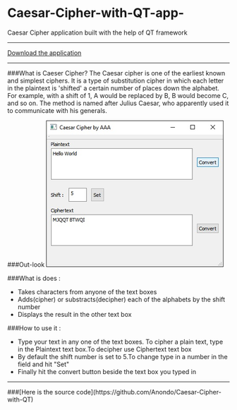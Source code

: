 # Caesar-Cipher-with-QT-app-
Caesar Cipher application built with the help of QT framework<hr>
[Download the application](https://github.com/Anondo/Caesar-Cipher-with-QT-app-/archive/master.zip)<hr>
###What is Caeser Cipher?
The Caesar cipher is one of the earliest known and simplest ciphers. It is a type of substitution cipher in which each letter in the plaintext is 'shifted' a certain number of places down the alphabet. For example, with a shift of 1, A would be replaced by B, B would become C, and so on. The method is named after Julius Caesar, who apparently used it to communicate with his generals.

###Out-look
![software preview](https://raw.githubusercontent.com/Anondo/Caesar-Cipher-with-QT-app-/master/AAACC.jpg)

###What is does :
- Takes characters from anyone of the text boxes
- Adds(cipher) or substracts(decipher) each of the alphabets by the shift number
- Displays the result in the other text box

###How to use it :
- Type your text in any one of the text boxes. To cipher a plain text, type in the Plaintext text box.To decipher use Ciphertext text box
- By default the shift number is set to 5.To change type in a number in the field and hit "Set"
- Finally hit the convert button beside the text box you typed in
<hr>
###[Here is the source code](https://github.com/Anondo/Caesar-Cipher-with-QT)